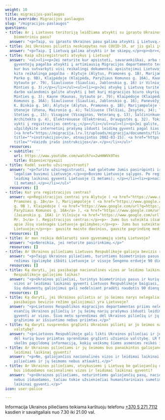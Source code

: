 ```yaml
---
weight: 10
title: migracijos-paslaugos
title_override: Мigracijos paslaugos
slug: "/migracijos-paslaugos"
questions:
- title: Ar į Lietuvos teritoriją leidžiama atvykti su įprastu Ukrainos pasu, o ne
    biometriniu pasu?
  answer: "<p>Taip, su įprastu Ukrainos pasu galima atvykti į Lietuvą.</p><p><br></p>"
- title: Jei Ukrainos pilietis neskiepytas nuo COVID-19, ar jis gali įvažiuoti į Lietuvą?
  answer: "<p>Taip. Į Lietuvą galima atvykti ir be skiepų.</p><p><br></p>"
- title: Kaip užsiregistruoti atvykus į Lietuvą?
  answer: '<ul><li><p>Jei neturite kur apsistoti, savarankiškai, arba su pilietiškų
    gyventojų pagalba atvykti į artimiausią Migracijos departamento teritorinį skyrių,
    kur bus sutvarkyti visi reikalingi dokumentai apsistojimui Lietuvoje, bei suteikta
    kita reikalinga pagalba - Alytuje (Alytus, Pramonės g. 1B), Marijampolėje (Marijampolė,
    Parko g. 9B), Klaipėdoje (Klaipėda, Paryžiaus Komunos g. 16A), Kaune (Kaunas,
    Vytauto pr. 79), Šiauliuose (Šiauliai, Jablonskio g. 16) ir Vilniuje (Vilnius,
    Minties g. 3);</p></li></ul><ul><li><p>Jei atvykę į Lietuvą turite kur apsistoti,
    darbo valandomis galite atvykti į bet kurį migracijos biuro skyrių: Vilniuje (Vilnius,
    Minties g. 3); Kaune (Kaunas, Vytauto pr. 79); Klaipėdoje (Klaipėda, Paryžiaus
    Komunos g. 16A); Šiauliuose (Šiauliai, Jablonskio g. 16); Panevėžyje (Panevėžys,
    K. Binkio g. 14); Alytuje (Alytus, Pramonės g. 1B); Marijampolėje (Parij g. 9);
    Utenoje (Utena, Maironio g. 4); Telšiuose (Telšiai, Žesytės, 34); Tauragėje (Tauragė,
    Stoties g., 15); Visagine (Visaginas, Veteranų g. 13), Šalčininkuose (Šalčininkai,
    Architekto g. 4), Elektrėnuose (Elektrėnai, Draugystės g. 32). Tokiu atveju nebūtina
    vykti į registracijos centrą;;</p></li></ul><ul><li><p>Jei galite, prieš atvykdami
    užpildykite internetinį prašymą išduoti leidimą gyventi pagal šias instrukcijas
    [<a href="https://migracija.lrv.lt/uploads/migracija/documents/files/Migris%20paskyros%20suk%C5%ABrimo%20ir%20LLG%20pra%C5%A1ymo%20pildymo%20atmintin%C4%97%20-%20savanoriams(3).pdf"
    title="">instrukcijos</a>, atnaujintos 2002-03-15]. <a href="https://www.youtube.com/watch?v=2wHHWVk9Tes"
    title="">Vaizdo įrašo instrukcijos</a>.</p></li></ul>'
  resources:
  - subtitle: ''
    url: https://www.youtube.com/watch?v=2wHHWVk9Tes
    title: Відеоінструкції
- title: Kodėl svarbu užsiregistruoti?
  answer: "<p>Turite užsiregistruoti, kad galėtume Jumis pasirūpinti ir sudaryti sąlygas
    legaliam buvimui Lietuvoje.</p><p>Buvimo Lietuvoje sąlygos. Po registracijos galėsite:</p><ul><li><p>gauti
    leidimą laikinai gyventi Lietuvoje (1 metams); </p></li><li><p>nacionalinė viza
    (1 metams).</p></li></ul>"
  resources: []
- title: Kur yra registracijos centras?
  answer: <p>Registracijos centrai yra Alytuje ( <a href="https://www.google.com/url?q=https://www.google.com/maps/place/Pramon%25C4%2597s%2Bg.%2B1b,%2BAlytus%2B62323/@54.421532,24.0185523,17z/data%3D!3m1!4b1!4m5!3m4!1s0x46e0b41bcf1f7ed5:0x76bc5b57b999fde1!8m2!3d54.421532!4d24.020741&amp;sa=D&amp;source=docs&amp;ust=1647603734304202&amp;usg=AOvVaw0HdbHwnsupvc2Rx_zJlr6j">Alytus,
    Pramonės g. 1B</a> ), Marijampolėje ( <a href="https://www.google.com/url?q=https://www.google.com/maps/place/Parko%2Bg.%2B9,%2BMarijampol%25C4%2597%2B68218/@54.5728225,23.3579025,17z/data%3D!3m1!4b1!4m5!3m4!1s0x46e12a38b07379f5:0x791b3d5d99f340c1!8m2!3d54.5728225!4d23.3600912&amp;sa=D&amp;source=docs&amp;ust=1647603747536953&amp;usg=AOvVaw0pA-RXjsnBSAgLnO-Ohpu_">Parij</a>
    g. 9B ), Klaipėdoje ( <a href="https://www.google.com/url?q=https://www.google.com/maps/place/Pary%25C5%25BEiaus%2BKomunos%2Bg.%2B16A,%2BKlaip%25C4%2597da%2B91166/@55.7007622,21.1550866,17z/data%3D!3m1!4b1!4m5!3m4!1s0x46e4dc0e64993137:0xccc54293a6335f3e!8m2!3d55.7007622!4d21.1572753&amp;sa=D&amp;source=docs&amp;ust=1647603760499401&amp;usg=AOvVaw0t0PRwPUUf42ek1QWQpxkV">Klaipėda,
    Paryžiaus Komunos g. 16A</a> ), <a href="https://www.google.com/url?q=https://www.google.com/maps/place/J.%2BJablonskio%2Bg.%2B16,%2B%25C5%25A0iauliai%2B78162/@55.9202119,23.2805633,17z/data%3D!3m1!4b1!4m5!3m4!1s0x46e5e3a7aed35ceb:0xefa94efb28280b5a!8m2!3d55.9202119!4d23.282752&amp;sa=D&amp;source=docs&amp;ust=1647603774592070&amp;usg=AOvVaw3dPC5ZKLGURt1fShpb5HUl">Šiauliuose</a>
    (Jaianskio g. 16A) ir Vilniuje <a href="https://www.google.com/url?q=https://www.google.com/maps/place/Minties%2Bg.%2B3,%2BVilnius%2B08233/@54.7062024,25.2968471,17z/data%3D!3m1!4b1!4m5!3m4!1s0x46dd96a574a9fd2f:0xe623d79f393ab79a!8m2!3d54.7062024!4d25.2990358&amp;sa=D&amp;source=docs&amp;ust=1647603787882299&amp;usg=AOvVaw3EtYgQL79daEJNoXNtqvLQ">.
    Mr. 3</a> ). Registracijos centras:</p><p>- Jums bus suteikta išsami informacija
    apie Jūsų viešnagės Lietuvoje galimybes;</p><p>- Jums bus suteiktas laikinas būstas
    Lietuvoje;</p><p>- gausite maisto davinius, gausite pagrindinę medicininę priežiūrą.</p>
  resources: []
- title: Ar man reikia deklaruoti savo gyvenamąją vietą Lietuvoje?
  answer: "<p>Nereikia, jei neturite pasirinkimų.</p>"
  resources: []
- title: Ar Ukrainos piliečiams Lietuvos Respublikoje galioja bevizis režimas?
  answer: "<p>Taigi Ukrainos piliečiams, turintiems biometrinius pasus, taikomas bevizis
    režimas (galimybė išbūti Lietuvoje ir visoje Šengeno erdvėje 90 dienų 180 dienų).</p>"
  resources: []
- title: Ką daryti, jei pasibaigė nacionalinės vizos ar leidimo laikinai gyventi Lietuvos
    Respublikoje galiojimo laikas?
  answer: "<p>Ukrainos piliečiai, turintys biometrinius pasus ir kurių nacionalinės
    vizos ar leidimai laikinai gyventi Lietuvos Respublikoje baigiasi, pasibaigus
    šių dokumentų galiojimui gali nedelsiant pradėti naudotis 90 dienų beviziu režimu.</p>"
  resources: []
- title: Ką daryti, jei Ukrainos pilietis ar jo šeimos narys nelegaliai (pavyzdžiui,
    pasibaigus bevizio režimo galiojimui) yra Lietuvoje?
  answer: "<p>Lietuvos Respublikos migracijos departamentas priims nelegaliai Lietuvoje
    esančių Ukrainos piliečių ir jų šeimų narių prašymus išduoti leidimus laikinai
    gyventi ar vizas. Šiuo metu sprendimas dėl Ukrainos piliečių ir jų šeimų narių
    grąžinimo ar išsiuntimo nebus priimtas.</p>"
- title: Ką daryti nusprendus grąžinti Ukrainos pilietį ar jo šeimos narį į užsienio
    valstybę?
  answer: "<p>Lietuvos Respublikoje gali likti Ukrainos piliečiai ir jų šeimų nariai,
    dėl kurių buvo priimtas sprendimas grąžinti užsienio valstybę. LR Migracijos departamentas
    skelbs papildomą informaciją, kokių veiksmų šiems asmenims reikės imtis.</p>"
- title: Ar Ukrainos piliečiams ir jų šeimoms bus panaikintos galiojančios vizos ar
    leidimai laikinai gyventi?
  answer: "<p>Ne, galiojančios nacionalinės vizos ir leidimai laikinai gyventi Ukrainos
    piliečiams ir jų šeimoms nebus atšaukti.</p>"
- title: Ar Ukrainos piliečiams, atvykusiems į Lietuvą be galiojančių užsienio pasų,
    bus išduodamos nacionalinės vizos ir leidimai laikinai gyventi?
  answer: "<p>Ukrainos piliečiams, neturintiems galiojančių pasų, nacionalinės vizos
    nebus išduodamos, tačiau tokie užsieniečiai humanitariniais sumetimais bus priimami
    laikinai gyventi.</p>"
icon: user-police

---
```

Informacija Ukrainos piliečiams teikiama karštuoju telefonu [+370 5 271 7112](tel:+37052717112) kasdien ir savaitgaliais nuo 7.30 iki 21.00 val.
